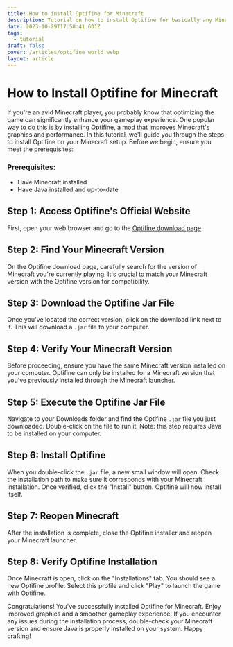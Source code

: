 ```yaml
---
title: How to install Optifine for Minecraft
description: Tutorial on how to install Optifine for basically any Minecraft version
date: 2023-10-29T17:58:41.631Z
tags:
  - tutorial
draft: false
cover: /articles/optifine_world.webp
layout: article
---
```

# How to Install Optifine for Minecraft

If you're an avid Minecraft player, you probably know that optimizing the game can significantly enhance your gameplay experience. One popular way to do this is by installing Optifine, a mod that improves Minecraft's graphics and performance. In this tutorial, we'll guide you through the steps to install Optifine on your Minecraft setup. Before we begin, ensure you meet the prerequisites:

### Prerequisites:
* Have Minecraft installed
* Have Java installed and up-to-date

## Step 1: Access Optifine's Official Website
First, open your web browser and go to the [Optifine download page](https://optifine.net/downloads).

## Step 2: Find Your Minecraft Version
On the Optifine download page, carefully search for the version of Minecraft you're currently playing. It's crucial to match your Minecraft version with the Optifine version for compatibility.

## Step 3: Download the Optifine Jar File
Once you've located the correct version, click on the download link next to it. This will download a `.jar` file to your computer.

## Step 4: Verify Your Minecraft Version
Before proceeding, ensure you have the same Minecraft version installed on your computer. Optifine can only be installed for a Minecraft version that you've previously installed through the Minecraft launcher.

## Step 5: Execute the Optifine Jar File
Navigate to your Downloads folder and find the Optifine `.jar` file you just downloaded. Double-click on the file to run it. Note: this step requires Java to be installed on your computer.

## Step 6: Install Optifine
When you double-click the `.jar` file, a new small window will open. Check the installation path to make sure it corresponds with your Minecraft installation. Once verified, click the "Install" button. Optifine will now install itself.

## Step 7: Reopen Minecraft
After the installation is complete, close the Optifine installer and reopen your Minecraft launcher.

## Step 8: Verify Optifine Installation
Once Minecraft is open, click on the "Installations" tab. You should see a new Optifine profile. Select this profile and click "Play" to launch the game with Optifine.

Congratulations! You've successfully installed Optifine for Minecraft. Enjoy improved graphics and a smoother gameplay experience. If you encounter any issues during the installation process, double-check your Minecraft version and ensure Java is properly installed on your system. Happy crafting!